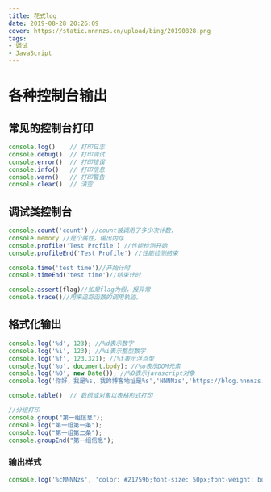 ```yaml
---
title: 花式log
date: 2019-08-28 20:26:09
cover: https://static.nnnnzs.cn/upload/bing/20190828.png
tags: 
- 调试
- JavaScript
---
```

# 各种控制台输出
## 常见的控制台打印
```Javascript
console.log()    // 打印日志
console.debug()  // 打印调试
console.error()  // 打印错误
console.info()   // 打印信息
console.warn()   // 打印警告
console.clear()  // 清空


```
## 调试类控制台
```Javascript
console.count('count') //count被调用了多少次计数，
console.memory //是个属性，输出内存
console.profile('Test Profile') //性能检测开始
console.profileEnd('Test Profile') //性能检测结束

console.time('test time')//开始计时
console.timeEnd('test time')//结束计时

console.assert(flag)//如果flag为假，报异常
console.trace()//用来追踪函数的调用轨迹。
```
## 格式化输出

```javascript
console.log('%d', 123); //%d表示数字
console.log('%i', 123); //%i表示整型数字
console.log('%f', 123.321); //%f表示浮点型
console.log('%o', document.body); //%o表示DOM元素
console.log('%O', new Date()); //%O表示javascript对象
console.log('你好，我是%s,.我的博客地址是%s','NNNNzs','https://blog.nnnnzs.cn')

console.table()  // 数组或对象以表格形式打印

//分组打印
console.group("第一组信息");
console.log("第一组第一条");
console.log("第一组第二条");
console.groupEnd("第一组信息");
```
### 输出样式
```Javascript
console.log('%cNNNNzs', 'color: #21759b;font-size: 50px;font-weight: bold;display:inline-block;');
```

<script>        
        console.log('%cNNNNzs', 'color: #21759b;font-size: 50px;font-weight: bold;display:inline-block;');
</script>